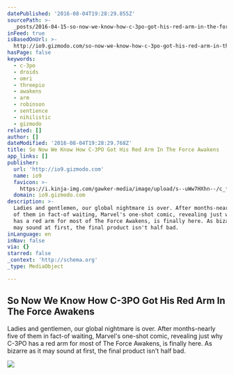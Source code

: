 ```yaml
---
datePublished: '2016-08-04T19:28:29.855Z'
sourcePath: >-
  _posts/2016-04-15-so-now-we-know-how-c-3po-got-his-red-arm-in-the-force-awaken.md
inFeed: true
isBasedOnUrl: >-
  http://io9.gizmodo.com/so-now-we-know-how-c-3po-got-his-red-arm-in-the-force-a-1770741572
hasPage: false
keywords:
  - c-3po
  - droids
  - omri
  - threepio
  - awakens
  - arm
  - robinson
  - sentience
  - nihilistic
  - gizmodo
related: []
author: []
dateModified: '2016-08-04T19:28:29.768Z'
title: So Now We Know How C-3PO Got His Red Arm In The Force Awakens
app_links: []
publisher:
  url: 'http://io9.gizmodo.com'
  name: io9
  favicon: >-
    https://i.kinja-img.com/gawker-media/image/upload/s--uWw7HXhn--/c_fill,fl_progressive,g_center,h_80,q_80,w_80/eh1hvjxamru5z6aobgwc.png
  domain: io9.gizmodo.com
description: >-
  Ladies and gentlemen, our global nightmare is over. After months-nearly five
  of them in fact-of waiting, Marvel's one-shot comic, revealing just why C-3PO
  has a red arm for most of The Force Awakens, is finally here. As bizarre as it
  may sound at first, the final product isn't half bad.
inLanguage: en
inNav: false
via: {}
starred: false
_context: 'http://schema.org'
_type: MediaObject

---
```

<article style=""><h1>So Now We Know How C-3PO Got His Red Arm In The Force Awakens</h1><p>Ladies and gentlemen, our global nightmare is over. After months-nearly five of them in fact-of waiting, Marvel's one-shot comic, revealing just why C-3PO has a red arm for most of The Force Awakens, is finally here. As bizarre as it may sound at first, the final product isn't half bad.</p><img src="http://i.kinja-img.com/gawker-media/image/upload/s--DJmwmpv2--/isq2idosyj7gz8dfbfgh.png" /></article>